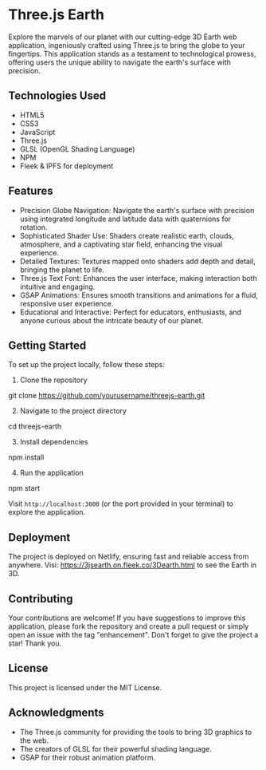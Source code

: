 # Three.js Earth

Explore the marvels of our planet with our cutting-edge 3D Earth web application, ingeniously crafted using Three.js to bring the globe to your fingertips. This application stands as a testament to technological prowess, offering users the unique ability to navigate the earth's surface with precision.

## Technologies Used

- HTML5
- CSS3
- JavaScript
- Three.js
- GLSL (OpenGL Shading Language)
- NPM
- Fleek & IPFS for deployment

## Features

- Precision Globe Navigation: Navigate the earth's surface with precision using integrated longitude and latitude data with quaternions for rotation.
- Sophisticated Shader Use: Shaders create realistic earth, clouds, atmosphere, and a captivating star field, enhancing the visual experience.
- Detailed Textures: Textures mapped onto shaders add depth and detail, bringing the planet to life.
- Three.js Text Font: Enhances the user interface, making interaction both intuitive and engaging.
- GSAP Animations: Ensures smooth transitions and animations for a fluid, responsive user experience.
- Educational and Interactive: Perfect for educators, enthusiasts, and anyone curious about the intricate beauty of our planet.

## Getting Started

To set up the project locally, follow these steps:

1. Clone the repository

git clone https://github.com/yourusername/threejs-earth.git


2. Navigate to the project directory

cd threejs-earth


3. Install dependencies

npm install


4. Run the application

npm start


Visit `http://localhost:3000` (or the port provided in your terminal) to explore the application.

## Deployment

The project is deployed on Netlify, ensuring fast and reliable access from anywhere. Visi: https://3jsearth.on.fleek.co/3Dearth.html to see the Earth in 3D.

## Contributing

Your contributions are welcome! If you have suggestions to improve this application, please fork the repository and create a pull request or simply open an issue with the tag "enhancement".
Don't forget to give the project a star! Thank you.

## License

This project is licensed under the MIT License.

## Acknowledgments

- The Three.js community for providing the tools to bring 3D graphics to the web.
- The creators of GLSL for their powerful shading language.
- GSAP for their robust animation platform.
